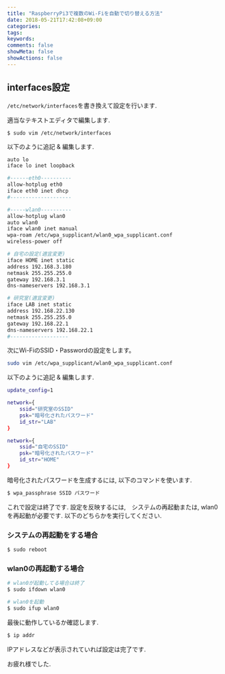 ```yaml
---
title: "RaspberryPi3で複数のWi-Fiを自動で切り替える方法"
date: 2018-05-21T17:42:08+09:00
categories:
tags:
keywords:
comments: false
showMeta: false
showActions: false
---
```


## interfaces設定
`/etc/network/interfaces`を書き換えて設定を行います.

適当なテキストエディタで編集します.

`$ sudo vim /etc/network/interfaces`

以下のように追記 & 編集します.

```sh
auto lo
iface lo inet loopback

#------eth0----------
allow-hotplug eth0
iface eth0 inet dhcp
#--------------------

#-----wlan0----------
allow-hotplug wlan0
auto wlan0
iface wlan0 inet manual
wpa-roam /etc/wpa_supplicant/wlan0_wpa_supplicant.conf
wireless-power off

# 自宅の設定(適宜変更)
iface HOME inet static
address 192.168.3.180
netmask 255.255.255.0
gateway 192.168.3.1
dns-nameservers 192.168.3.1

# 研究室(適宜変更)
iface LAB inet static
address 192.168.22.130
netmask 255.255.255.0
gateway 192.168.22.1
dns-nameservers 192.168.22.1
#-------------------
```
次にWi-FiのSSID・Passwordの設定をします。
```sh
sudo vim /etc/wpa_supplicant/wlan0_wpa_supplicant.conf
```

以下のように追記 & 編集します.

```sh
update_config=1

network={
    ssid="研究室のSSID"
    psk="暗号化されたパスワード"
    id_str="LAB"
}

network={
    ssid="自宅のSSID"
    psk="暗号化されたパスワード"
    id_str="HOME"
}
```

暗号化されたパスワードを生成するには, 以下のコマンドを使います.

```sh
$ wpa_passphrase SSID パスワード
```

これで設定は終了です.
設定を反映するには,　システムの再起動または, wlan0を再起動が必要です.
以下のどちらかを実行してください.

### システムの再起動をする場合
```sh
$ sudo reboot
```

### wlan0の再起動する場合
```sh
# wlan0が起動してる場合は終了
$ sudo ifdown wlan0

# wlan0を起動
$ sudo ifup wlan0
```

最後に動作しているか確認します.
```sh
$ ip addr

```

IPアドレスなどが表示されていれば設定は完了です.

お疲れ様でした.